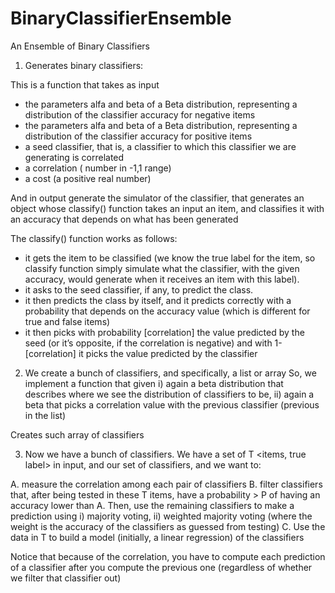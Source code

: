 # BinaryClassifierEnsemble
An Ensemble of Binary Classifiers


1. Generates binary classifiers:

This is a function that takes as input
- the parameters alfa and beta of a Beta distribution, representing a distribution of the classifier accuracy for negative items
- the parameters alfa and beta of a Beta distribution, representing a distribution of the classifier accuracy for positive items
- a seed classifier, that is, a classifier to which this classifier we are generating is correlated
- a correlation ( number in -1,1 range)
- a cost (a positive real number)

And in output generate the simulator of the classifier, that generates an object whose classify() function takes an input an item, and classifies it with an accuracy that depends on what has been generated


The classify() function works as follows:

- it gets the item to be classified (we know the true label for the item, so classify function simply simulate what the classifier, with the given accuracy, would generate when it receives an item with this label).
- it asks to the seed classifier, if any, to predict the class.
- it then predicts the class by itself, and it predicts correctly with a probability that depends on the accuracy value (which is different for true and false items)
- it then picks with probability [correlation] the value predicted by the seed (or it’s opposite, if the correlation is negative) and with 1-[correlation] it picks the value predicted by the classifier


2. We create a bunch of classifiers, and specifically, a list or array
So, we implement a function that given
i) again a beta distribution that describes where we see the distribution of classifiers to be,
ii) again a beta that picks a correlation value with the previous classifier (previous in the list)

Creates such array of classifiers


3. Now we have a bunch of classifiers.
We have a set of T <items, true label> in input, and our set of classifiers, and we want to:

A. measure the correlation among each pair of classifiers
B. filter classifiers that, after being tested in these T items, have a probability > P of having an accuracy lower than A. Then, use the remaining classifiers to make a prediction using i) majority voting, ii) weighted majority voting (where the weight is the accuracy of the classifiers as guessed from testing)
C. Use the data in T to build a model (initially, a linear regression) of the classifiers


Notice that because of the correlation, you have to compute each prediction of a classifier after you compute the previous one (regardless of whether we filter that classifier out)



